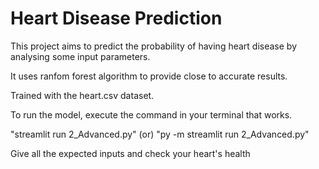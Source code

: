 # Heart Disease Prediction
This project aims to predict the probability of having heart disease by analysing some input parameters.

It uses ranfom forest algorithm to provide close to accurate results.

Trained with the heart.csv dataset.

To run the model, execute the command in your terminal that works.

"streamlit run 2_Advanced.py" (or)
"py -m streamlit run 2_Advanced.py"

Give all the expected inputs and check your heart's health
